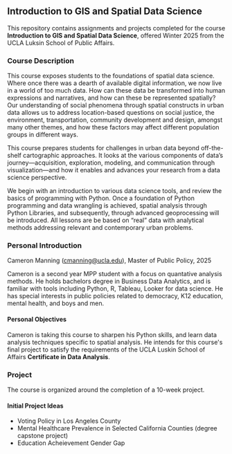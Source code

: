 ## Introduction to GIS and Spatial Data Science

This repository contains assignments and projects completed for the course **Introduction to GIS and Spatial Data Science**, offered Winter 2025 from the UCLA Luksin School of Public Affairs.

### Course Description

This course exposes students to the foundations of spatial data science. Where once there was a dearth of available digital information, we now live in a world of too much data. How can these data be transformed into human expressions and narratives, and how can these be represented spatially? Our understanding of social phenomena through spatial constructs in urban data allows us to address location-based questions on social justice, the environment, transportation, community development and design, amongst many other themes, and how these factors may affect different population groups in different ways.

This course prepares students for challenges in urban data beyond off-the-shelf cartographic approaches. It looks at the various components of data’s journey—acquisition, exploration, modeling, and communication through visualization—and how it enables and advances your research from a data science perspective.

We begin with an introduction to various data science tools, and review the basics of programming with Python. Once a foundation of Python programming and data wrangling is achieved, spatial analysis through Python Libraries, and subsequently, through advanced geoprocessing will be introduced. All lessons are be based on “real” data with analytical methods addressing relevant and contemporary urban problems.

### Personal Introduction

Cameron Manning (cmanning@ucla.edu),
Master of Public Policy, 2025

Cameron is a second year MPP student with a focus on quantative analysis methods. He holds bachelors degree in Business Data Analytics, and is familiar with tools including Python, R, Tableau, Looker for data science. He has special interests in public policies related to democracy, K12 education, mental health, and boys and men.

#### Personal Objectives

Cameron is taking this course to sharpen his Python skills, and learn data analysis techniques specific to spatial analysis. He intends for this course's final project to satisfy the requirements of the UCLA Luskin School of Affairs **Certificate in Data Analysis**.

### Project

The course is organized around the completion of a 10-week project. 

#### Initial Project Ideas

* Voting Policy in Los Angeles County
* Mental Healthcare Prevalence in Selected California Counties (degree capstone project)
* Education Acheievement Gender Gap
